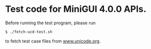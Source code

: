 # Test code for MiniGUI 4.0.0 APIs.

Before running the test program, please run

    $ ./fetch-ucd-test.sh

to fetch test case files from www.unicode.org.
